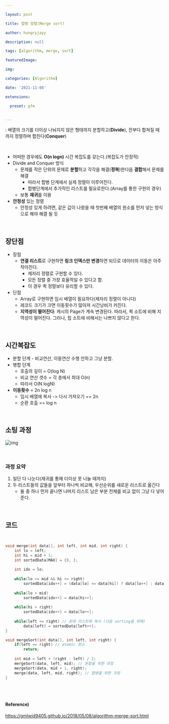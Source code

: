 ```yaml
---

layout: post

title: 합병 정렬(Merge sort)

author: hungryjayy

description: null

tags: [algorithm, merge, sort]

featuredImage: 

img: 

categories: [Algorithm]

date: '2021-11-08'

extensions:

  preset: gfm


---
```


: 배열의 크기를 더이상 나눠지지 않은 형태까지 분할하고(**Divide**), 전부다 합쳐질 때 까지 정렬하며 합친다(**Conquer**)

<br>

* 어떠한 경우에도 **O(n logn)** 시간 복잡도를 갖는다.(복잡도가 안정적)
* Divide and Conquer 방식
  * 문제를 작은 단위의 문제로 **분할**하고 각각을 해결(**정복**)한다음 **결합**해서 문제를 해결
    * 따라서 합병 단계에서 실제 정렬이 이루어진다.
    * 합병단계에서 추가적인 리스트를 필요로한다.(Array를 통한 구현의 경우)
  * 보통 **재귀**를 이용
* **안정성** 있는 정렬
  * 안정성 있게 하려면, 같은 값이 나왔을 때 첫번째 배열의 원소를 먼저 넣는 방식으로 해야 해결 될 듯 

<br>

## 장단점

* 장점
  * **연결 리스트**로 구현하면 **링크 인덱스만 변경**하면 되므로 데이터의 이동은 아주 작아진다.
    * 제자리 정렬로 구현할 수 있다.
    * 모든 정렬 중 가장 효율적일 수 있다고 함.
    * 이 경우 퀵 정렬보다 유리할 수 있다.
* 단점
  * Array로 구현하면 임시 배열이 필요하다(제자리 정렬이 아니다)
  * 레코드 크기가 크면 이동횟수가 많아져 시간낭비가 커진다.
  * **지역성이 떨어진다**: 캐시의 Page가 계속 변경된다. 따라서, 퀵 소트에 비해 지역성이 떨어진다. 그러나, 힙 소트에 비해서는 나쁘지 않다고 한다.

<br>

## 시간복잡도

* 분할 단계 - 비교연산, 이동연산 수행 안하고 그냥 분할.
* 병합 단계
  * 호출의 깊이 = O(log N)
  * 비교 연산 갯수 = 각 층에서 최대 O(n)
  * 따라서 O(N logN)
* **이동횟수** = 2n log n
  * 임시 배열에 복사 -> 다시 가져오기 == 2n
  * 순환 호출 == log n

<Br>

## 소팅 과정

![img](https://gmlwjd9405.github.io/images/algorithm-merge-sort/merge-sort-concepts.png)

<br>

### 과정 요약

1. 일단 다 나눈다(재귀를 통해 더이상 못 나눌 때까지)
2. 두 리스트들의 값들을 앞부터 하나씩 비교해, 우선순위를 새로운 리스트로 옮긴다
   * 둘 중 하나 먼저 끝나면 나머지 리스트 남은 부분 전체를 비교 없이 그냥 다 넣어준다.

<br>

## 코드

```c++


void merge(int data[], int left, int mid, int right) {
    int lo = left;
    int hi = mid + 1;
    int sortedData[MAX] = {0, };
  
    int idx = lo;
    
    while(lo <= mid && hi <= right)
        sortedData[idx++] = (data[lo] <= data[hi]) ? data[lo++] : data[hi++];
    
    while(lo > mid)
        sortedData[idx++] = data[hi++];
    
    while(hi > right)
        sortedData[idx++] = data[lo++];
    
    while(left <= right) // 원래 리스트에 복사 (다음 sorting을 위해)
        data[left] = sortedData[left++];
}

void mergeSort(int data[], int left, int right) {
    if(left == right) // atomic 원소
        return;
    
    int mid = left + (right - left) / 2;
    mergeSort(data, left, mid); // 분할을 위한 과정
    mergeSort(data, mid + 1, right);
    merge(data, left, mid, right); // 합병을 위한 과정
}
```

<br><br>

#### Reference)

https://gmlwjd9405.github.io/2018/05/08/algorithm-merge-sort.html